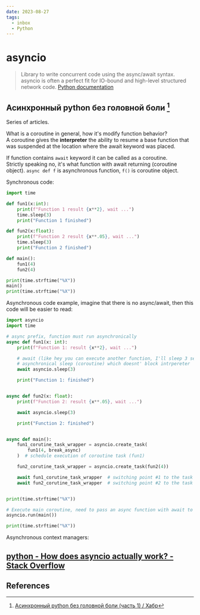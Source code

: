 ```yaml
---
date: 2023-08-27
tags:
  - inbox
  - Python
---
```

# asyncio

> Library to write concurrent code using the async/await syntax.
> asyncio is often a perfect fit for IO-bound and high-level structured network
> code.
> [Python documentation](https://docs.python.org/3/library/asyncio.html)

## Асинхронный python без головной боли [^1]

Series of articles.

What is a coroutine in general, how it's modify function behavior?
&#10;<br>
A coroutine gives the **interpreter** the ability to resume a base function that
was suspended at the location where the await keyword was placed.

If function contains `await` keyword it can be called as a coroutine.
&#10;<br>
Strictly speaking no, it's what function with await returning (coroutine
object).
`async def f` is asynchronous function, `f()` is coroutine object.

Synchronous code:

```python
import time

def fun1(x:int):
    print(f"Function 1 result {x**2}, wait ...")
    time.sleep(3)
    print("Function 1 finished")

def fun2(x:float):
    print(f"Function 2 result {x**.05}, wait ...")
    time.sleep(3)
    print("Function 2 finished")

def main():
    fun1(4)
    fun2(4)

print(time.strftime("%X"))
main()
print(time.strftime("%X"))
```

Asynchronous code example, imagine that there is no async/await, then this code
will be easier to read:

```python
import asyncio
import time

# async prefix, function must run asynchronically
async def fun1(x: int):
    print(f"Function 1: result {x**2}, wait ...")

    # await (like hey you can execute another function, I'll sleep 3 seconds)
    # asynchronical sleep (coroutine) which doesnt' block intrpereter
    await asyncio.sleep(3)

    print("Function 1: finished")


async def fun2(x: float):
    print(f"Function 2: result {x**.05}, wait ...")

    await asyncio.sleep(3)

    print("Function 2: finished")


async def main():
    fun1_corutine_task_wrapper = asyncio.create_task(
        fun1(4, break_async)
    )  # schedule execution of coroutine task (fun1)

    fun2_corutine_task_wrapper = asyncio.create_task(fun2(4))

    await fun1_corutine_task_wrapper  # switching point #1 to the task wrapper
    await fun2_corutine_task_wrapper  # switching point #2 to the task wrapper


print(time.strftime("%X"))

# Execute main coroutine, need to pass an async function with await to Task's!
asyncio.run(main())

print(time.strftime("%X"))
```

Asynchronous context managers:



## [python - How does asyncio actually work? - Stack Overflow](https://stackoverflow.com/questions/49005651/how-does-asyncio-actually-work/51116910#51116910)


## References

[^1]: [Асинхронный python без головной боли (часть 1) / Хабр](https://habr.com/ru/articles/667630/)
